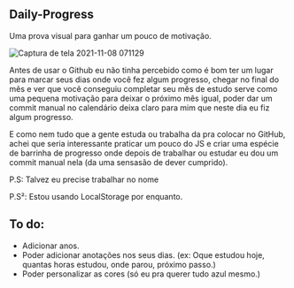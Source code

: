## Daily-Progress
Uma prova visual para ganhar um pouco de motivação.

![Captura de tela 2021-11-08 071129](https://user-images.githubusercontent.com/88716893/140724047-70a843a3-a9d9-47aa-912a-b12ebd398a53.jpg)

Antes de usar o Github eu não tinha percebido como é bom ter um lugar para marcar seus dias onde você fez algum progresso, chegar no final do mês e ver que você conseguiu completar seu mês de estudo serve como uma pequena motivação para deixar o próximo mês igual, poder dar um commit manual no calendário deixa claro para mim que neste dia eu fiz algum progresso.

E como nem tudo que a gente estuda ou trabalha da pra colocar no GitHub, achei que seria interessante praticar um pouco do JS e criar uma espécie de barrinha de progresso onde depois de trabalhar ou estudar eu dou um commit manual nela (da uma sensasão de dever cumprido).

P.S:  Talvez eu precise trabalhar no nome

P.S²: Estou usando LocalStorage por enquanto.

## To do:
- Adicionar anos.
- Poder adicionar anotações nos seus dias. (ex: Oque estudou hoje, quantas horas estudou, onde parou, próximo passo.)
- Poder personalizar as cores (só eu pra querer tudo azul mesmo.)
